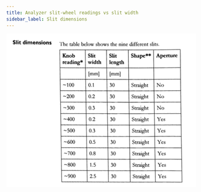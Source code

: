 ```yaml
---
title: Analyzer slit-wheel readings vs slit width
sidebar_label: Slit dimensions
---
```


![Analyzer-slit-dimension](/img/slit-dim.png)
